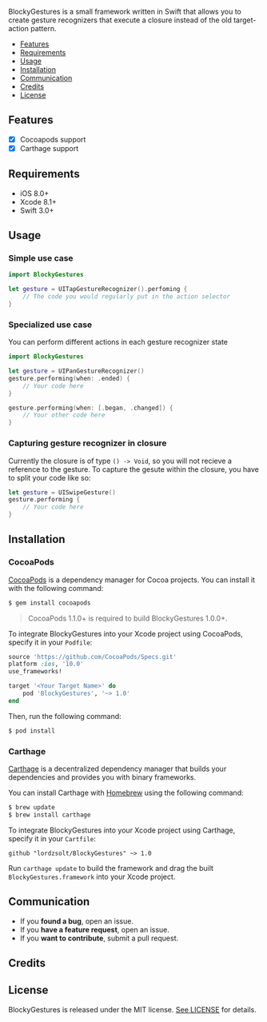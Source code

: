 BlockyGestures is a small framework written in Swift that allows you to create gesture recognizers that execute a closure instead of the old target-action pattern.

- [Features](#features)
- [Requirements](#requirements)
- [Usage](#usage)
- [Installation](#installation)
- [Communication](#communication)
- [Credits](#credits)
- [License](#license)

## Features

- [x] Cocoapods support
- [x] Carthage support

## Requirements

- iOS 8.0+
- Xcode 8.1+
- Swift 3.0+

## Usage

### Simple use case

```swift
import BlockyGestures

let gesture = UITapGestureRecognizer().perfoming {
    // The code you would regularly put in the action selector
}
```

### Specialized use case

You can perform different actions in each gesture recognizer state

```swift
import BlockyGestures

let gesture = UIPanGestureRecognizer()
gesture.performing(when: .ended) { 
    // Your code here
}

gesture.performing(when: [.began, .changed]) { 
    // Your other code here
}
```

### Capturing gesture recognizer in closure

Currently the closure is of type `() -> Void`, so you will not recieve a reference to the gesture. To capture the gesute within the closure, you have to split your code like so:

```swift
let gesture = UISwipeGesture()
gesture.performing {
    // Your code here
}
```

## Installation

### CocoaPods

[CocoaPods](http://cocoapods.org) is a dependency manager for Cocoa projects. You can install it with the following command:

```bash
$ gem install cocoapods
```

> CocoaPods 1.1.0+ is required to build BlockyGestures 1.0.0+.

To integrate BlockyGestures into your Xcode project using CocoaPods, specify it in your `Podfile`:

```ruby
source 'https://github.com/CocoaPods/Specs.git'
platform :ios, '10.0'
use_frameworks!

target '<Your Target Name>' do
    pod 'BlockyGestures', '~> 1.0'
end
```

Then, run the following command:

```bash
$ pod install
```

### Carthage

[Carthage](https://github.com/Carthage/Carthage) is a decentralized dependency manager that builds your dependencies and provides you with binary frameworks.

You can install Carthage with [Homebrew](http://brew.sh/) using the following command:

```bash
$ brew update
$ brew install carthage
```

To integrate BlockyGestures into your Xcode project using Carthage, specify it in your `Cartfile`:

```ogdl
github "lordzsolt/BlockyGestures" ~> 1.0
```

Run `carthage update` to build the framework and drag the built `BlockyGestures.framework` into your Xcode project.

## Communication

- If you **found a bug**, open an issue.
- If you **have a feature request**, open an issue.
- If you **want to contribute**, submit a pull request.

## Credits

## License

BlockyGestures is released under the MIT license. [See LICENSE](https://github.com/lordzsolt/BlockyGestures/blob/master/LICENSE) for details.